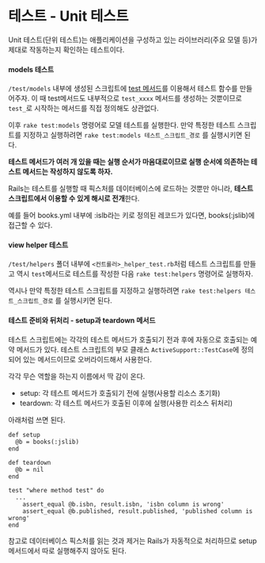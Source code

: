 # 테스트 - Unit 테스트

Unit 테스트\(단위 테스트\)는 애플리케이션을 구성하고 있는 라이브러리\(주요 모델 등\)가 제대로 작동하는지 확인하는 테스트이다.

#### models 테스트

`/test/models` 내부에 생성된 스크립트에 [test 메서드](https://api.rubyonrails.org/classes/ActiveSupport/Testing/Declarative.html#method-i-test)를 이용해서 테스트 함수를 만들어주자. 이 때 test메서드도 내부적으로 `test_xxxx` 메서드를 생성하는 것뿐이므로 `test_`로 시작하는 메서드를 직접 정의해도 상관없다.

이후 `rake test:models` 명령어로 모델 테스트를 실행한다. 만약 특정한 테스트 스크립트를 지정하고 실행하려면 `rake test:models 테스트_스크립트_경로` 를 실행시키면 된다.

**테스트 메서드가 여러 개 있을 때는 실행 순서가 마음대로이므로 실행 순서에 의존하는 테스트 메서드는 작성하지 않도록 하자.**

Rails는 테스트를 실행할 때 픽스처를 데이터베이스에 로드하는 것뿐만 아니라, **테스트 스크립트에서 이용할 수 있게 해시로 전개**한다.

예를 들어 books.yml 내부에 :islb라는 키로 정의된 레코드가 있다면, books\(:jslib\)에 접근할 수 있다.

#### view helper 테스트

`/test/helpers` 폴더 내부에 `<컨트롤러>_helper_test.rb`처럼 테스트 스크립트를 만들고 역시 `test`메서드로 테스트를 작성한 다음 `rake test:helpers` 명령어로 실행하자.

역시나 만약 특정한 테스트 스크립트를 지정하고 실행하려면 `rake test:helpers 테스트_스크립트_경로` 를 실행시키면 된다.

#### 테스트 준비와 뒤처리 - setup과 teardown 메서드

테스트 스크립트에는 각각의 테스트 메서드가 호출되기 전과 후에 자동으로 호출되는 예약 메서드가 있다. 테스트 스크립트의 부모 클래스 `ActiveSupport::TestCase`에 정의되어 있는 메서드이므로 오버라이드해서 사용한다.

각각 무슨 역할을 하는지 이름에서 딱 감이 온다.

* setup: 각 테스트 메서드가 호출되기 전에 실행\(사용할 리소스 초기화\)
* teardown: 각 테스트 메서드가 호출된 이후에 실행\(사용한 리소스 뒤처리\)

아래처럼 쓰면 된다.

```text
def setup
  @b = books(:jslib)
end
​
def teardown
  @b = nil
end
​
test "where method test" do
  ...
    assert_equal @b.isbn, result.isbn, 'isbn column is wrong'
    assert_equal @b.published, result.published, 'published column is wrong'
end
```

참고로 데이터베이스 픽스처를 읽는 것과 제거는 Rails가 자동적으로 처리하므로 setup 메서드에서 따로 실행해주지 않아도 된다.

